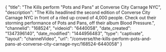 {
    "title": "The Kills perform \"Pots and Pans\" at Converse City Carnage NYC",
    "description": "The Kills headlined the second edition of Converse City Carnage NYC in front of a riled up crowd of 4,000 people. Check out their storming performance of Pots and Pans, off their album Blood Pressure.",
    "channelid": "168524",
    "videoid": "6440058",
    "date_created": "1347396140",
    "date_modified": "1444956483",
    "type": "captivate",
    "layout": "channelVideo",
    "url": "\/converse\/the-kills-perform-pots-and-pans-at-converse-city-carnage-nyc\/168524-6440058"
}